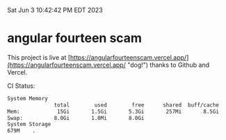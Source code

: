 Sat Jun  3 10:42:42 PM EDT 2023

# angular fourteen scam


This project is live at [https://angularfourteenscam.vercel.app/](https://angularfourteenscam.vercel.app/ "dog!") thanks to Github and Vercel.

CI Status: 

```bash
System Memory
               total        used        free      shared  buff/cache   available
Mem:            15Gi       1.5Gi       5.3Gi       257Mi       8.5Gi        13Gi
Swap:          8.0Gi       1.0Mi       8.0Gi
System Storage
679M	.
```
```bash
